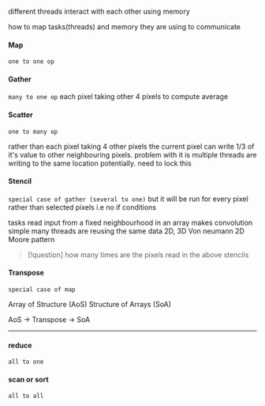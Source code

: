 different threads interact with each other using memory

how to map tasks(threads) and memory they are using to communicate

#### Map

`one to one op`

#### Gather

`many to one op`
each pixel taking other 4 pixels to compute average

#### Scatter

`one to many op`

rather than each pixel taking 4 other pixels the current pixel can write 1/3 of it's value to other neighbouring pixels. problem with it is multiple threads are writing to the same location potentially. need to lock this

#### Stencil 

`special case of gather (several to one)`
but it will be run for every pixel rather than selected pixels i.e no if conditions

tasks read input from a fixed neighbourhood in an array
makes convolution simple
many threads are reusing the same data
2D, 3D Von neumann
2D Moore pattern

>[!question]
>how many times are the pixels read in the above stencils


#### Transpose 
`special case of map`

Array of Structure (AoS)
Structure of Arrays (SoA)

AoS -> Transpose -> SoA

---

#### reduce 

`all to one`

#### scan or sort
`all to all`
